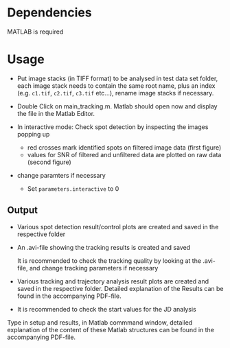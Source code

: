 # Dependencies

MATLAB is required

# Usage

* Put image stacks (in TIFF format) to be analysed in test data set folder,
  each image stack needs to contain the same root name, plus an index (e.g.
  `c1.tif`, `c2.tif`, `c3.tif` etc...), rename image stacks if necessary.

* Double Click on main_tracking.m. Matlab should open now and display the file
  in the Matlab Editor. 

* In interactive mode: Check spot detection by inspecting the images popping up
  
  * red crosses mark identified spots on filtered image data (first figure)
  * values for SNR of filtered and unfiltered data are plotted on raw data
    (second figure)

* change paramters if necessary

  * Set `parameters.interactive` to 0

## Output

* Various spot detection result/control plots are created and saved in the
  respective folder

* An .avi-file showing the tracking results is created and saved

  It is recommended to check the tracking quality by looking at the .avi-file,
  and change tracking parameters if necessary

* Various tracking and trajectory analysis result plots are created and saved
  in the respective folder. Detailed explanation of the Results can be found in
  the accompanying PDF-file.

* It is recommended to check the start values for the JD analysis

Type in setup and results, in Matlab commmand window, detailed explanation of
the content of these Matlab structures can be found in the accompanying
PDF-file.
